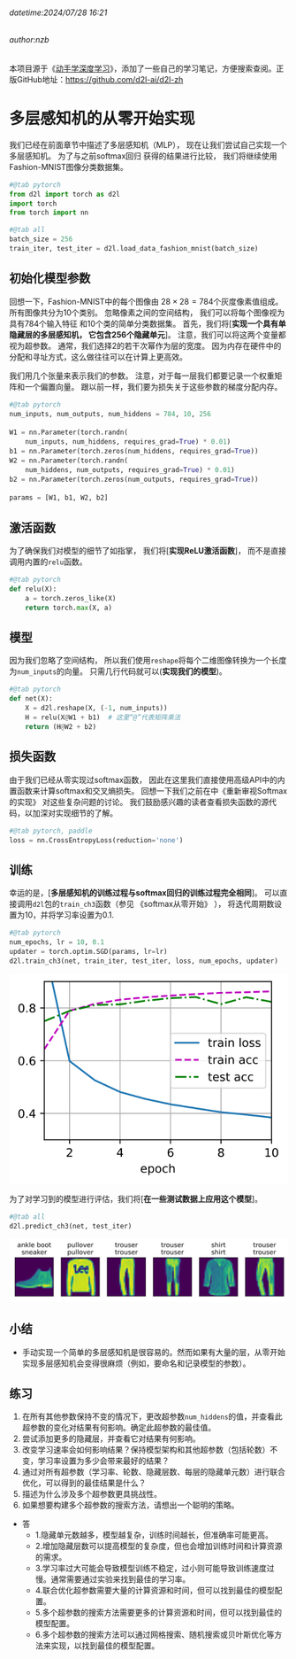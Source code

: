 ###### datetime:2024/07/28 16:21

###### author:nzb

本项目源于《[动手学深度学习](https://github.com/d2l-ai/d2l-zh)》，添加了一些自己的学习笔记，方便搜索查阅。正版GitHub地址：https://github.com/d2l-ai/d2l-zh

# 多层感知机的从零开始实现

我们已经在前面章节中描述了多层感知机（MLP），
现在让我们尝试自己实现一个多层感知机。
为了与之前softmax回归
获得的结果进行比较，
我们将继续使用Fashion-MNIST图像分类数据集。


```python
#@tab pytorch
from d2l import torch as d2l
import torch
from torch import nn
```


```python
#@tab all
batch_size = 256
train_iter, test_iter = d2l.load_data_fashion_mnist(batch_size)
```

## 初始化模型参数

回想一下，Fashion-MNIST中的每个图像由
$28 \times 28 = 784$个灰度像素值组成。
所有图像共分为10个类别。
忽略像素之间的空间结构，
我们可以将每个图像视为具有784个输入特征
和10个类的简单分类数据集。
首先，我们将[**实现一个具有单隐藏层的多层感知机，
它包含256个隐藏单元**]。
注意，我们可以将这两个变量都视为超参数。
通常，我们选择2的若干次幂作为层的宽度。
因为内存在硬件中的分配和寻址方式，这么做往往可以在计算上更高效。

我们用几个张量来表示我们的参数。
注意，对于每一层我们都要记录一个权重矩阵和一个偏置向量。
跟以前一样，我们要为损失关于这些参数的梯度分配内存。


```python
#@tab pytorch
num_inputs, num_outputs, num_hiddens = 784, 10, 256

W1 = nn.Parameter(torch.randn(
    num_inputs, num_hiddens, requires_grad=True) * 0.01)
b1 = nn.Parameter(torch.zeros(num_hiddens, requires_grad=True))
W2 = nn.Parameter(torch.randn(
    num_hiddens, num_outputs, requires_grad=True) * 0.01)
b2 = nn.Parameter(torch.zeros(num_outputs, requires_grad=True))

params = [W1, b1, W2, b2]
```


## 激活函数

为了确保我们对模型的细节了如指掌，
我们将[**实现ReLU激活函数**]，
而不是直接调用内置的`relu`函数。

```python
#@tab pytorch
def relu(X):
    a = torch.zeros_like(X)
    return torch.max(X, a)
```


## 模型

因为我们忽略了空间结构，
所以我们使用`reshape`将每个二维图像转换为一个长度为`num_inputs`的向量。
只需几行代码就可以(**实现我们的模型**)。

```python
#@tab pytorch
def net(X):
    X = d2l.reshape(X, (-1, num_inputs))
    H = relu(X@W1 + b1)  # 这里“@”代表矩阵乘法
    return (H@W2 + b2)
```


## 损失函数

由于我们已经从零实现过softmax函数，
因此在这里我们直接使用高级API中的内置函数来计算softmax和交叉熵损失。
回想一下我们之前在中《重新审视Softmax的实现》
对这些复杂问题的讨论。
我们鼓励感兴趣的读者查看损失函数的源代码，以加深对实现细节的了解。

```python
#@tab pytorch, paddle
loss = nn.CrossEntropyLoss(reduction='none')
```


## 训练

幸运的是，[**多层感知机的训练过程与softmax回归的训练过程完全相同**]。
可以直接调用`d2l`包的`train_ch3`函数（参见 《softmax从零开始》 ），
将迭代周期数设置为10，并将学习率设置为0.1.


```python
#@tab pytorch
num_epochs, lr = 10, 0.1
updater = torch.optim.SGD(params, lr=lr)
d2l.train_ch3(net, train_iter, test_iter, loss, num_epochs, updater)
```

![](../img/output_mlp-scratch_106d07_81_0.svg)

为了对学习到的模型进行评估，我们将[**在一些测试数据上应用这个模型**]。

```python
#@tab all
d2l.predict_ch3(net, test_iter)
```

![](../img/output_mlp-scratch_106d07_96_0.svg)

## 小结

* 手动实现一个简单的多层感知机是很容易的。然而如果有大量的层，从零开始实现多层感知机会变得很麻烦（例如，要命名和记录模型的参数）。

## 练习

1. 在所有其他参数保持不变的情况下，更改超参数`num_hiddens`的值，并查看此超参数的变化对结果有何影响。确定此超参数的最佳值。
1. 尝试添加更多的隐藏层，并查看它对结果有何影响。
1. 改变学习速率会如何影响结果？保持模型架构和其他超参数（包括轮数）不变，学习率设置为多少会带来最好的结果？
1. 通过对所有超参数（学习率、轮数、隐藏层数、每层的隐藏单元数）进行联合优化，可以得到的最佳结果是什么？
1. 描述为什么涉及多个超参数更具挑战性。
1. 如果想要构建多个超参数的搜索方法，请想出一个聪明的策略。

- 答
  - 1.隐藏单元数越多，模型越复杂，训练时间越长，但准确率可能更高。
  - 2.增加隐藏层数可以提高模型的复杂度，但也会增加训练时间和计算资源的需求。
  - 3.学习率过大可能会导致模型训练不稳定，过小则可能导致训练速度过慢。通常需要通过实验来找到最佳的学习率。
  - 4.联合优化超参数需要大量的计算资源和时间，但可以找到最佳的模型配置。
  - 5.多个超参数的搜索方法需要更多的计算资源和时间，但可以找到最佳的模型配置。
  - 6.多个超参数的搜索方法可以通过网格搜索、随机搜索或贝叶斯优化等方法来实现，以找到最佳的模型配置。
